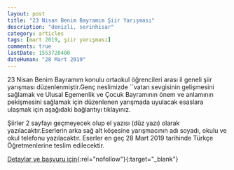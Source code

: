```yaml
---
layout: post
title: "23 Nisan Benim Bayramım Şiir Yarışması"
description: "denizli, serinhisar"
category: articles
tags: [mart 2019, şiir yarışması]
comments: true
lastDate: 1553720400
dateHuman: "28 Mart 2019"
---
```


23 Nisan Benim Bayramım konulu ortaokul öğrencileri arası il geneli şiir yarışması düzenlenmiştir.Genç neslimizde ´´vatan sevgisinin gelişmesini sağlamak ve Ulusal Egemenlik ve Çocuk Bayramının önem ve anlamının pekişmesini sağlamak için düzenlenen yarışmada uyulacak esaslara ulaşmak için aşağıdaki bağlantıyı tıklayınız.

Şiirler 2 sayfayı geçmeyecek olup el yazısı (düz yazı) olarak yazılacaktır.Eserlerin arka sağ alt köşesine yarışmacının adı soyadı, okulu ve okul telefonu yazılacaktır.
Eserler en geç  28 Mart 2019 tarihinde Türkçe Öğretmenlerine teslim edilecektir.

[Detaylar ve başvuru için](http://serinhisariho.meb.k12.tr/icerikler/23-nisan-benim-bayramim-konulu-siir-yarismasi_6641071.html?utm_source=edebiyatyarismalari.com&utm_medium=affiliate){:rel="nofollow"}{:target="_blank"}
